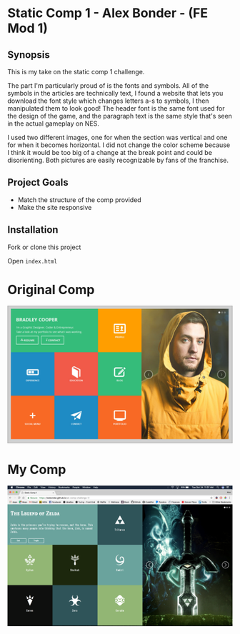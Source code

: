 # Static Comp 1 - Alex Bonder - (FE Mod 1)

## Synopsis

This is my take on the static comp 1 challenge.

The part I'm particularly proud of is the fonts and symbols. All of the symbols in the articles are technically text, I found a website that lets you download the font style which changes letters a-s to symbols, I then manipulated them to look good! The header font is the same font used for the design of the game, and the paragraph text is the same style that's seen in the actual gameplay on NES.

I used two different images, one for when the section was vertical and one for when it becomes horizontal. I did not change the color scheme because I think it would be too big of a change at the break point and could be disorienting. Both pictures are easily recognizable by fans of the franchise. 

## Project Goals

* Match the structure of the comp provided
* Make the site responsive

## Installation

Fork or clone this project

Open `index.html`

# Original Comp

![original comp](images/static-comp-challenge-1-original.jpg "Original Comp")

# My Comp

![my comp](images/my-comp.png "My Comp")
